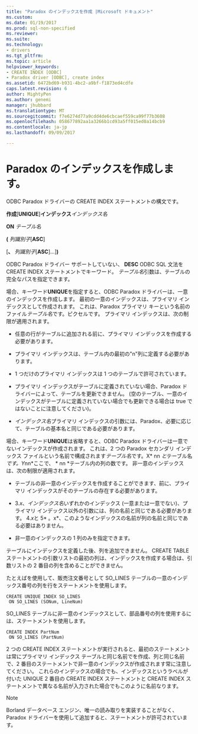 ```yaml
---
title: "Paradox のインデックスを作成 |Microsoft ドキュメント"
ms.custom: 
ms.date: 01/19/2017
ms.prod: sql-non-specified
ms.reviewer: 
ms.suite: 
ms.technology:
- drivers
ms.tgt_pltfrm: 
ms.topic: article
helpviewer_keywords:
- CREATE INDEX [ODBC]
- Paradox driver [ODBC], create index
ms.assetid: 6472bd69-b931-4bc2-a9bf-f1873ed4cdfe
caps.latest.revision: 6
author: MightyPen
ms.author: genemi
manager: jhubbard
ms.translationtype: MT
ms.sourcegitcommit: f7e6274d77a9cdd4de6cbcaef559ca99f77b3608
ms.openlocfilehash: 058677892aa1a3266b1cd93a5ff015ed0a14bcb9
ms.contentlocale: ja-jp
ms.lasthandoff: 09/09/2017

---
```

# <a name="create-index-for-paradox"></a>Paradox のインデックスを作成します。
ODBC Paradox ドライバーの CREATE INDEX ステートメントの構文です。  
  
 **作成**[**UNIQUE**]**インデックス***インデックス名*  
  
 **ON** *テーブル名*  
  
 **(** *列識別子*[**ASC**]  
  
 [**、** *列識別子*[**ASC**]...]**)**  
  
 ODBC Paradox ドライバー サポートしていない、 **DESC** ODBC SQL 文法を CREATE INDEX ステートメントでキーワード。 *テーブル名*引数は、テーブルの完全なパスを指定できます。  
  
 場合、キーワード**UNIQUE**を指定すると、ODBC Paradox ドライバーは、一意のインデックスを作成します。 最初の一意のインデックスは、プライマリ インデックスとして作成されます。 これは、Paradox プライマリ キーという名前のファイル*テーブル名*です。ピクセルです。 プライマリ インデックスは、次の制限が適用されます。  
  
-   任意の行がテーブルに追加される前に、プライマリ インデックスを作成する必要があります。  
  
-   プライマリ インデックスは、テーブル内の最初の"n"列に定義する必要があります。  
  
-   1 つだけのプライマリ インデックスは 1 つのテーブルで許可されています。  
  
-   プライマリ インデックスがテーブルに定義されていない場合、Paradox ドライバーによって、テーブルを更新できません。 (空のテーブル、一意のインデックスがテーブルに定義されていない場合でも更新できる場合は true ではないことに注意してください)。  
  
-   *インデックス名*プライマリ インデックスの引数には、Paradox、必要に応じて、テーブルの基本名と同じである必要があります。  
  
 場合、キーワード**UNIQUE**は省略すると、ODBC Paradox ドライバーは一意でないインデックスが作成されます。 これは、2 つの Paradox セカンダリ インデックス ファイルという名前で構成されます*テーブル名*です。X* nn *と*テーブル名*です。Y*nn*ここで、 * nn *テーブル内の列の数です。 非一意のインデックスは、次の制限が適用されます。  
  
-   テーブルの非一意のインデックスを作成することができます、前に、プライマリ インデックスがそのテーブルの存在する必要があります。  
  
-   3.*x*、*インデックス名*いずれかのインデックス (一意または一意でない)、プライマリ インデックス以外の引数には、列の名前と同じである必要があります。 4.*x*と 5* 。x*、このようなインデックスの名前が列の名前と同じである必要はありません。  
  
-   非一意のインデックスの 1 列のみを指定できます。  
  
 テーブルにインデックスを定義した後、列を追加できません。 CREATE TABLE ステートメントの引数リストの最初の列は、インデックスを作成する場合は、引数リストの 2 番目の列を含めることができません。  
  
 たとえばを使用して、販売注文番号として SO_LINES テーブルの一意のインデックス番号の列を行をステートメントを使用します。  
  
```  
CREATE UNIQUE INDEX SO_LINES  
 ON SO_LINES (SONum, LineNum)  
```  
  
 SO_LINES テーブルに非一意のインデックスとして、部品番号の列を使用するには、ステートメントを使用します。  
  
```  
CREATE INDEX PartNum  
 ON SO_LINES (PartNum)  
```  
  
 2 つの CREATE INDEX ステートメントが実行されると、最初のステートメントは常にプライマリ インデックス テーブルと同じ名前でを作成、列と同じ名前で、2 番目のステートメントで非一意のインデックスが作成されます常に注意してください。 これらのインデックスの場合でも、インデックスというラベルが付いた UNIQUE 2 番目の CREATE INDEX ステートメントと CREATE INDEX ステートメントで異なる名前が入力された場合でもこのように名前なります。  
  
> [!NOTE]  
>  Borland データベース エンジン、唯一の読み取りを実装することがなく、Paradox ドライバーを使用して追加すると、ステートメントが許可されています。
